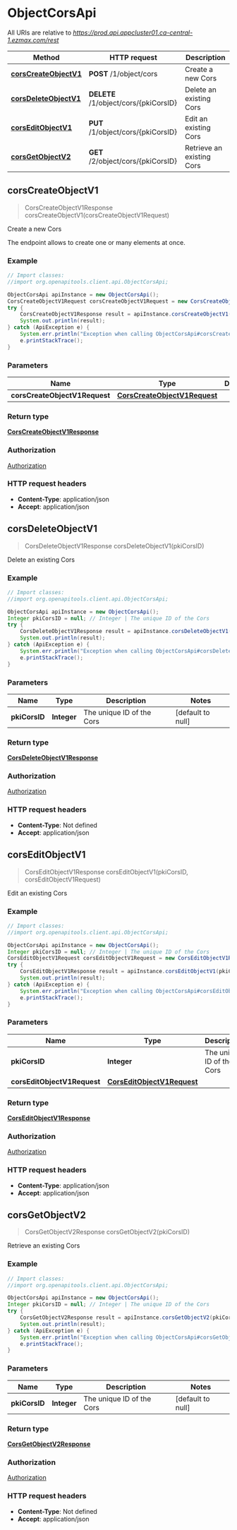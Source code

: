 # ObjectCorsApi

All URIs are relative to *https://prod.api.appcluster01.ca-central-1.ezmax.com/rest*

Method | HTTP request | Description
------------- | ------------- | -------------
[**corsCreateObjectV1**](ObjectCorsApi.md#corsCreateObjectV1) | **POST** /1/object/cors | Create a new Cors
[**corsDeleteObjectV1**](ObjectCorsApi.md#corsDeleteObjectV1) | **DELETE** /1/object/cors/{pkiCorsID} | Delete an existing Cors
[**corsEditObjectV1**](ObjectCorsApi.md#corsEditObjectV1) | **PUT** /1/object/cors/{pkiCorsID} | Edit an existing Cors
[**corsGetObjectV2**](ObjectCorsApi.md#corsGetObjectV2) | **GET** /2/object/cors/{pkiCorsID} | Retrieve an existing Cors



## corsCreateObjectV1

> CorsCreateObjectV1Response corsCreateObjectV1(corsCreateObjectV1Request)

Create a new Cors

The endpoint allows to create one or many elements at once.

### Example

```java
// Import classes:
//import org.openapitools.client.api.ObjectCorsApi;

ObjectCorsApi apiInstance = new ObjectCorsApi();
CorsCreateObjectV1Request corsCreateObjectV1Request = new CorsCreateObjectV1Request(); // CorsCreateObjectV1Request | 
try {
    CorsCreateObjectV1Response result = apiInstance.corsCreateObjectV1(corsCreateObjectV1Request);
    System.out.println(result);
} catch (ApiException e) {
    System.err.println("Exception when calling ObjectCorsApi#corsCreateObjectV1");
    e.printStackTrace();
}
```

### Parameters


Name | Type | Description  | Notes
------------- | ------------- | ------------- | -------------
 **corsCreateObjectV1Request** | [**CorsCreateObjectV1Request**](CorsCreateObjectV1Request.md)|  |

### Return type

[**CorsCreateObjectV1Response**](CorsCreateObjectV1Response.md)

### Authorization

[Authorization](../README.md#Authorization)

### HTTP request headers

- **Content-Type**: application/json
- **Accept**: application/json


## corsDeleteObjectV1

> CorsDeleteObjectV1Response corsDeleteObjectV1(pkiCorsID)

Delete an existing Cors



### Example

```java
// Import classes:
//import org.openapitools.client.api.ObjectCorsApi;

ObjectCorsApi apiInstance = new ObjectCorsApi();
Integer pkiCorsID = null; // Integer | The unique ID of the Cors
try {
    CorsDeleteObjectV1Response result = apiInstance.corsDeleteObjectV1(pkiCorsID);
    System.out.println(result);
} catch (ApiException e) {
    System.err.println("Exception when calling ObjectCorsApi#corsDeleteObjectV1");
    e.printStackTrace();
}
```

### Parameters


Name | Type | Description  | Notes
------------- | ------------- | ------------- | -------------
 **pkiCorsID** | **Integer**| The unique ID of the Cors | [default to null]

### Return type

[**CorsDeleteObjectV1Response**](CorsDeleteObjectV1Response.md)

### Authorization

[Authorization](../README.md#Authorization)

### HTTP request headers

- **Content-Type**: Not defined
- **Accept**: application/json


## corsEditObjectV1

> CorsEditObjectV1Response corsEditObjectV1(pkiCorsID, corsEditObjectV1Request)

Edit an existing Cors



### Example

```java
// Import classes:
//import org.openapitools.client.api.ObjectCorsApi;

ObjectCorsApi apiInstance = new ObjectCorsApi();
Integer pkiCorsID = null; // Integer | The unique ID of the Cors
CorsEditObjectV1Request corsEditObjectV1Request = new CorsEditObjectV1Request(); // CorsEditObjectV1Request | 
try {
    CorsEditObjectV1Response result = apiInstance.corsEditObjectV1(pkiCorsID, corsEditObjectV1Request);
    System.out.println(result);
} catch (ApiException e) {
    System.err.println("Exception when calling ObjectCorsApi#corsEditObjectV1");
    e.printStackTrace();
}
```

### Parameters


Name | Type | Description  | Notes
------------- | ------------- | ------------- | -------------
 **pkiCorsID** | **Integer**| The unique ID of the Cors | [default to null]
 **corsEditObjectV1Request** | [**CorsEditObjectV1Request**](CorsEditObjectV1Request.md)|  |

### Return type

[**CorsEditObjectV1Response**](CorsEditObjectV1Response.md)

### Authorization

[Authorization](../README.md#Authorization)

### HTTP request headers

- **Content-Type**: application/json
- **Accept**: application/json


## corsGetObjectV2

> CorsGetObjectV2Response corsGetObjectV2(pkiCorsID)

Retrieve an existing Cors



### Example

```java
// Import classes:
//import org.openapitools.client.api.ObjectCorsApi;

ObjectCorsApi apiInstance = new ObjectCorsApi();
Integer pkiCorsID = null; // Integer | The unique ID of the Cors
try {
    CorsGetObjectV2Response result = apiInstance.corsGetObjectV2(pkiCorsID);
    System.out.println(result);
} catch (ApiException e) {
    System.err.println("Exception when calling ObjectCorsApi#corsGetObjectV2");
    e.printStackTrace();
}
```

### Parameters


Name | Type | Description  | Notes
------------- | ------------- | ------------- | -------------
 **pkiCorsID** | **Integer**| The unique ID of the Cors | [default to null]

### Return type

[**CorsGetObjectV2Response**](CorsGetObjectV2Response.md)

### Authorization

[Authorization](../README.md#Authorization)

### HTTP request headers

- **Content-Type**: Not defined
- **Accept**: application/json

